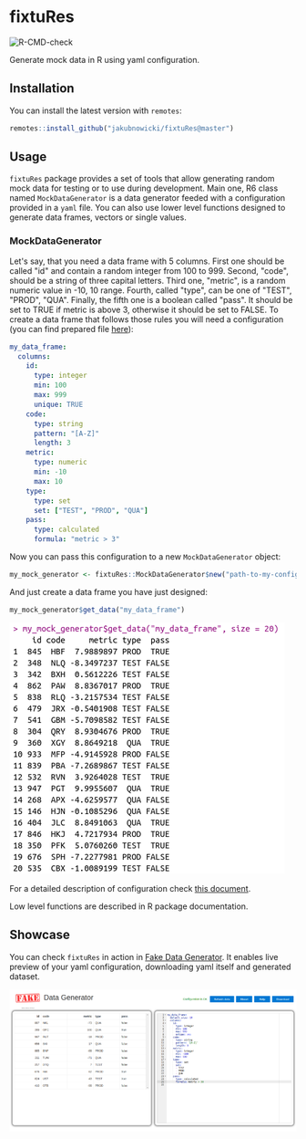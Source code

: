 # fixtuRes

<!-- badges: start -->
![R-CMD-check](https://github.com/jakubnowicki/fixtuRes/workflows/R-CMD-check/badge.svg)
<!-- badges: end -->

Generate mock data in R using yaml configuration.

## Installation

You can install the latest version with `remotes`:

``` r
remotes::install_github("jakubnowicki/fixtuRes@master")
```

## Usage

`fixtuRes` package provides a set of tools that allow generating random mock data for testing or to use during development. Main one, R6 class named `MockDataGenerator` is a data generator feeded with a configuration
provided in a `yaml` file. You can also use lower level functions designed to generate data frames, vectors or single values.

### MockDataGenerator

Let's say, that you need a data frame with 5 columns. First one should be called "id" and contain a random integer from 100 to 999. Second, "code",
should be a string of three capital letters. Third one, "metric", is a
random numeric value in -10, 10 range. Fourth, called "type", can be
one of "TEST", "PROD", "QUA". Finally, the fifth one is a boolean called
"pass". It should be set to TRUE if metric is above 3, otherwise it should
be set to FALSE. To create a data frame that follows those rules you will
need a configuration (you can find prepared file [here](https://github.com/jakubnowicki/fixtuRes/blob/master/examples/basic_example.yaml)):

```yaml
my_data_frame:
  columns:
    id:
      type: integer
      min: 100
      max: 999
      unique: TRUE
    code:
      type: string
      pattern: "[A-Z]"
      length: 3
    metric:
      type: numeric
      min: -10
      max: 10
    type:
      type: set
      set: ["TEST", "PROD", "QUA"]
    pass:
      type: calculated
      formula: "metric > 3"
```

Now you can pass this configuration to a new `MockDataGenerator` object:

```r
my_mock_generator <- fixtuRes::MockDataGenerator$new("path-to-my-configuration.yml")
```

And just create a data frame you have just designed:

```r
my_mock_generator$get_data("my_data_frame")
```

<img src="man/figures/mock_data.png" />

For a detailed description of configuration check [this document](https://jakubnowicki.github.io/fixtuRes/articles/configuration.html).

Low level functions are described in R package documentation.

## Showcase

You can check `fixtuRes` in action in [Fake Data Generator](https://jakubnowicki.shinyapps.io/fake-data-generator/).
It enables live preview of your yaml configuration, downloading yaml itself
and generated dataset.

<img src="man/figures/Fake_Data_Generator.png">
